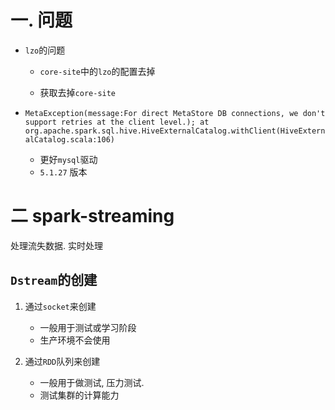 # 一. 问题

- `lzo`的问题

  - `core-site`中的`lzo`的配置去掉

  - 获取去掉`core-site`

- `MetaException(message:For direct MetaStore DB connections, we don't support retries at the client level.);
  	at org.apache.spark.sql.hive.HiveExternalCatalog.withClient(HiveExternalCatalog.scala:106)`

  - 更好`mysql`驱动
  - `5.1.27` 版本

# 二 spark-streaming

处理流失数据.  实时处理

## `Dstream`的创建

1. 通过`socket`来创建

   - 一般用于测试或学习阶段
   - 生产环境不会使用

2. 通过`RDD`队列来创建

   - 一般用于做测试, 压力测试.
   - 测试集群的计算能力

   